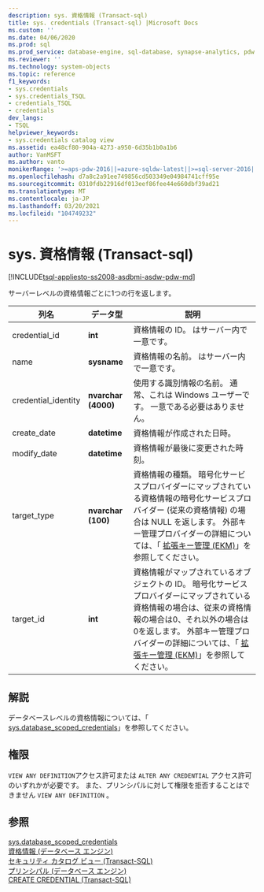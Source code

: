 ```yaml
---
description: sys. 資格情報 (Transact-sql)
title: sys. credentials (Transact-sql) |Microsoft Docs
ms.custom: ''
ms.date: 04/06/2020
ms.prod: sql
ms.prod_service: database-engine, sql-database, synapse-analytics, pdw
ms.reviewer: ''
ms.technology: system-objects
ms.topic: reference
f1_keywords:
- sys.credentials
- sys.credentials_TSQL
- credentials_TSQL
- credentials
dev_langs:
- TSQL
helpviewer_keywords:
- sys.credentials catalog view
ms.assetid: ea48cf80-904a-4273-a950-6d35b1b0a1b6
author: VanMSFT
ms.author: vanto
monikerRange: '>=aps-pdw-2016||=azure-sqldw-latest||>=sql-server-2016||>=sql-server-linux-2017||=azuresqldb-mi-current'
ms.openlocfilehash: d7a8c2a91ee749856cd503349e04984741cff95e
ms.sourcegitcommit: 0310fdb22916df013eef86fee44e660dbf39ad21
ms.translationtype: MT
ms.contentlocale: ja-JP
ms.lasthandoff: 03/20/2021
ms.locfileid: "104749232"
---
```

# <a name="syscredentials-transact-sql"></a>sys. 資格情報 (Transact-sql)
[!INCLUDE[tsql-appliesto-ss2008-asdbmi-asdw-pdw-md](../../includes/tsql-appliesto-ss2008-asdbmi-asdw-pdw-md.md)]

  サーバーレベルの資格情報ごとに1つの行を返します。  
  
|列名|データ型|説明|  
|-----------------|---------------|-----------------|  
|credential_id|**int**|資格情報の ID。 はサーバー内で一意です。|  
|name|**sysname**|資格情報の名前。 はサーバー内で一意です。|  
|credential_identity|**nvarchar (4000)**|使用する識別情報の名前。 通常、これは Windows ユーザーです。 一意である必要はありません。|  
|create_date|**datetime**|資格情報が作成された日時。|  
|modify_date|**datetime**|資格情報が最後に変更された時刻。|  
|target_type|**nvarchar (100)**|資格情報の種類。 暗号化サービスプロバイダーにマップされている資格情報の暗号化サービスプロバイダー (従来の資格情報) の場合は NULL を返します。 外部キー管理プロバイダーの詳細については、「 [拡張キー管理 &#40;EKM&#41;](../../relational-databases/security/encryption/extensible-key-management-ekm.md)」を参照してください。|  
|target_id|**int**|資格情報がマップされているオブジェクトの ID。 暗号化サービスプロバイダーにマップされている資格情報の場合は、従来の資格情報の場合は0、それ以外の場合は0を返します。 外部キー管理プロバイダーの詳細については、「 [拡張キー管理 &#40;EKM&#41;](../../relational-databases/security/encryption/extensible-key-management-ekm.md)」を参照してください。|  

## <a name="remarks"></a>解説  
データベースレベルの資格情報については、「 [sys.database_scoped_credentials](../../relational-databases/system-catalog-views/sys-database-scoped-credentials-transact-sql.md)」を参照してください。
  
## <a name="permissions"></a>権限  
 `VIEW ANY DEFINITION`アクセス許可または `ALTER ANY CREDENTIAL` アクセス許可のいずれかが必要です。 また、プリンシパルに対して権限を拒否することはできません `VIEW ANY DEFINITION` 。  
  
## <a name="see-also"></a>参照  
 [sys.database_scoped_credentials](../../relational-databases/system-catalog-views/sys-database-scoped-credentials-transact-sql.md)   
 [資格情報 &#40;データベース エンジン&#41;](../../relational-databases/security/authentication-access/credentials-database-engine.md)   
 [セキュリティ カタログ ビュー &#40;Transact-SQL&#41;](../../relational-databases/system-catalog-views/security-catalog-views-transact-sql.md)   
 [プリンシパル &#40;データベース エンジン&#41;](../../relational-databases/security/authentication-access/principals-database-engine.md)   
 [CREATE CREDENTIAL &#40;Transact-SQL&#41;](../../t-sql/statements/create-credential-transact-sql.md)  
  
  
